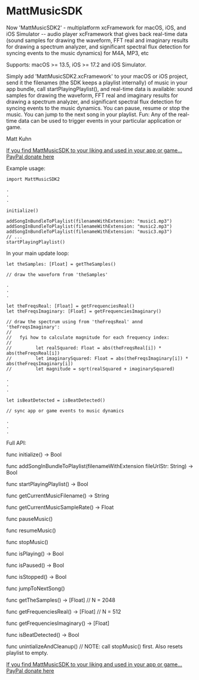 # MattMusicSDK

Now 'MattMusicSDK2' - multiplatform xcFramework for macOS, iOS, and iOS Simulator -- audio player xcFramework that gives back real-time data (sound samples for drawing the waveform, FFT real and imaginary results for drawing a spectrum analyzer, and significant spectral flux detection for syncing events to the music dynamics) for M4A, MP3, etc

Supports: macOS >= 13.5, iOS >= 17.2 and iOS Simulator.

Simply add 'MattMusicSDK2.xcFramework' to your macOS or iOS project, send it the filenames (the SDK keeps a playlist internally) of music in your app bundle, call startPlayingPlaylist(), and real-time data is available: sound samples for drawing the waveform, FFT real and imaginary results for drawing a spectrum analyzer, and significant spectral flux detection for syncing events to the music dynamics. You can pause, resume or stop the music. You can jump to the next song in your playlist. Fun: Any of the real-time data can be used to trigger events in your particular application or game.

Matt Kuhn

[If you find MattMusicSDK to your liking and used in your app or game... PayPal donate here](https://www.paypal.com/donate/?hosted_button_id=H3B7779F7KQMW)


Example usage:

    import MattMusicSDK2
 
    .
    .
    .

    initialize()
    
    addSongInBundleToPlaylist(filenameWithExtension: "music1.mp3")
    addSongInBundleToPlaylist(filenameWithExtension: "music2.mp3")
    addSongInBundleToPlaylist(filenameWithExtension: "music3.mp3")
    // ...
    startPlayingPlaylist()
    

In your main update loop:

    let theSamples: [Float] = getTheSamples() 
    
    // draw the waveform from 'theSamples'
    
    .
    .
    .
   
    let theFreqsReal: [Float] = getFrequenciesReal()
    let theFreqsImaginary: [Float] = getFrequenciesImaginary()
    
    // draw the spectrum using from 'theFreqsReal' annd 'theFreqsImaginary':
    //
    //   fyi how to calculate magnitude for each frequency index:
    //
    //         let realSquared: Float = abs(theFreqsReal[i]) * abs(theFreqsReal[i])
    //         let imaginarySquared: Float = abs(theFreqsImaginary[i]) * abs(theFreqsImaginary[i])
    //         let magnitude = sqrt(realSquared + imaginarySquared)

    .
    .
    .
    
    let isBeatDetected = isBeatDetected()
    
    // sync app or game events to music dynamics
    
    .
    .
    .
    

Full API:

func initialize() -> Bool

func addSongInBundleToPlaylist(filenameWithExtension fileUrlStr: String) -> Bool 

func startPlayingPlaylist() -> Bool

func getCurrentMusicFilename() -> String

func getCurrentMusicSampleRate() -> Float

func pauseMusic()

func resumeMusic()

func stopMusic()
 
func isPlaying() -> Bool

func isPaused() -> Bool

func isStopped() -> Bool

func jumpToNextSong() 

func getTheSamples() -> [Float] // N = 2048

func getFrequenciesReal() -> [Float]  // N = 512

func getFrequenciesImaginary() -> [Float]  

func isBeatDetected() -> Bool 

func unintializeAndCleanup() // NOTE: call stopMusic() first. Also resets playlist to empty.

[If you find MattMusicSDK to your liking and used in your app or game... PayPal donate here](https://www.paypal.com/donate/?hosted_button_id=H3B7779F7KQMW)
 
